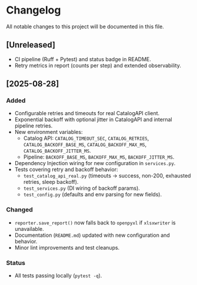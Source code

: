 # Changelog

All notable changes to this project will be documented in this file.

## [Unreleased]
- CI pipeline (Ruff + Pytest) and status badge in README.
- Retry metrics in report (counts per step) and extended observability.

## [2025-08-28]
### Added
- Configurable retries and timeouts for real CatalogAPI client.
- Exponential backoff with optional jitter in CatalogAPI and internal pipeline retries.
- New environment variables:
  - Catalog API: `CATALOG_TIMEOUT_SEC`, `CATALOG_RETRIES`, `CATALOG_BACKOFF_BASE_MS`, `CATALOG_BACKOFF_MAX_MS`, `CATALOG_BACKOFF_JITTER_MS`.
  - Pipeline: `BACKOFF_BASE_MS`, `BACKOFF_MAX_MS`, `BACKOFF_JITTER_MS`.
- Dependency Injection wiring for new configuration in `services.py`.
- Tests covering retry and backoff behavior:
  - `test_catalog_api_real.py` (timeouts → success, non-200, exhausted retries, sleep backoff).
  - `test_services.py` (DI wiring of backoff params).
  - `test_config.py` (defaults and env parsing for new fields).

### Changed
- `reporter.save_report()` now falls back to `openpyxl` if `xlsxwriter` is unavailable.
- Documentation (`README.md`) updated with new configuration and behavior.
- Minor lint improvements and test cleanups.

### Status
- All tests passing locally (`pytest -q`).
